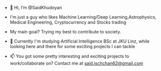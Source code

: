 - 👋 Hi, I’m @SaidKhudoyan
- I'm just a guy who likes Machine Learning/Deep Learning,Astrophysics, Medical Engineering, Cryptocurrency and Stocks trading
- My main goal? Trying my best to contribute to society.

- 🌱 Currently I'm studying Artificial Intelligence BSc at JKU Linz, while looking here and there for some exciting projects I can tackle

- 📫 You got some pretty interesting and exciting projects to work/collaborate on? Contact me at said.ischchan62@gmail.com

<!---
SaidKaloev/SaidKaloev is a ✨ special ✨ repository because its `README.md` (this file) appears on your GitHub profile.
You can click the Preview link to take a look at your changes.
--->

